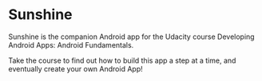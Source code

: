Sunshine
========

Sunshine is the companion Android app for the Udacity course Developing Android Apps: Android Fundamentals.

Take the course to find out how to build this app a step at a time, and eventually create your own Android App!
